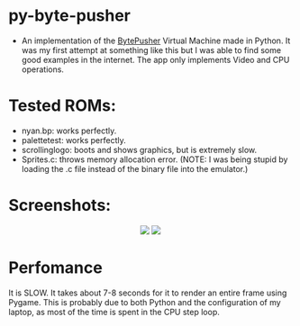 # py-byte-pusher
- An implementation of the [BytePusher](https://esolangs.org/wiki/BytePusher) Virtual Machine made in Python. It was my first attempt at something like this but I was able to find some good examples in the internet.
The app only implements Video and CPU operations.

# Tested ROMs:
- nyan.bp: works perfectly.
- palettetest: works perfectly.
- scrollinglogo: boots and shows graphics, but is extremely slow.
- Sprites.c: throws memory allocation error. (NOTE: I was being stupid by loading the .c file instead of the binary file into the emulator.)

# Screenshots:
<p align="center">
  <img src="https://i.imgur.com/5fBL7fb.jpg">
  <img src="https://i.imgur.com/alU2wA1.jpg">
</p>

# Perfomance
It is SLOW. It takes about 7-8 seconds for it to render an entire frame using Pygame.
This is probably due to both Python and the configuration of my laptop, as most of the time is spent in the CPU step loop.

